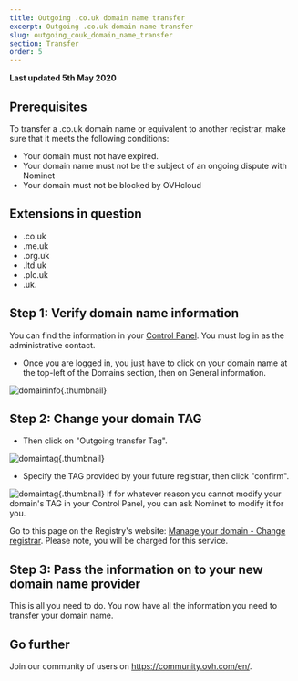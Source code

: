 ```yaml
---
title: Outgoing .co.uk domain name transfer
excerpt: Outgoing .co.uk domain name transfer
slug: outgoing_couk_domain_name_transfer
section: Transfer
order: 5
---
```


**Last updated 5th May 2020**

## Prerequisites
To transfer a .co.uk domain name or equivalent to another registrar, make sure that it meets the following conditions:


- Your domain must not have expired. 
- Your domain name must not be the subject of an ongoing dispute with Nominet
- Your domain must not be blocked by OVHcloud




## Extensions in question

- .co.uk
- .me.uk
- .org.uk
- .ltd.uk
- .plc.uk
- .uk.




## Step 1: Verify domain name information
You can find the information in your [Control Panel](https://www.ovh.com/auth/?action=gotomanager).
You must log in as the administrative contact.


- Once you are logged in, you just have to click on your domain name at the top-left of the Domains section, then on General information.



![domaininfo](images/img_4266.jpg){.thumbnail}


## Step 2: Change your domain TAG

- Then click on "Outgoing transfer Tag".



![domaintag](images/img_4267.jpg){.thumbnail}

- Specify the TAG provided by your future registrar, then click "confirm".



![domaintag](images/img_4268.jpg){.thumbnail}
If for whatever reason you cannot modify your domain's TAG in your Control Panel, you can ask Nominet to modify it for you. 

Go to this page on the Registry's website: [Manage your domain - Change registrar](http://www.nominet.org.uk/uk-domain-names/manage-your-domain/change-registrar).
Please note, you will be charged for this service.


## Step 3: Pass the information on to your new domain name provider
This is all you need to do. You now have all the information you need to transfer your domain name.

## Go further

Join our community of users on <https://community.ovh.com/en/>.
